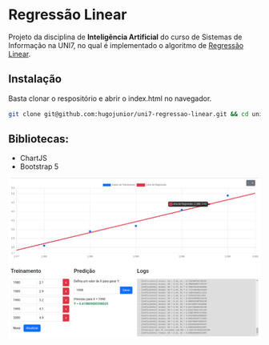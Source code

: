 # Regressão Linear
Projeto da disciplina de **Inteligência Artificial** do curso de Sistemas de Informação na UNI7, no qual é implementado o algoritmo de [Regressão Linear](https://pt.wikipedia.org/wiki/Regress%C3%A3o_linear).

## Instalação
Basta clonar o respositório e abrir o index.html no navegador.
```sh
git clone git@github.com:hugojunior/uni7-regressao-linear.git && cd uni7-regressao-linear
```

## Bibliotecas:
- ChartJS
- Bootstrap 5

![Regressão Linear](images/screenshot.png)
